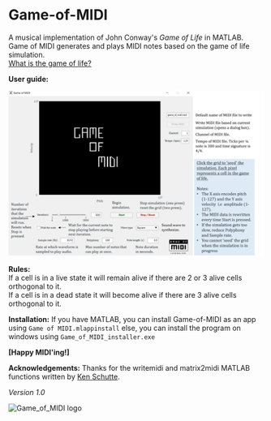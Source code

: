 # Game-of-MIDI
A musical implementation of John Conway's *Game of Life* in MATLAB.<br>
Game of MIDI generates and plays MIDI notes based on the game of life simulation.<br>
[What is the game of life?](https://www.youtube.com/watch?v=R9Plq-D1gEk)


**User guide:**

<img src="https://github.com/Kzra/Game-of-MIDI/blob/master/user_guide.png" alt="User guide" width="850"/>

**Rules:** 
<br>
If a cell is in a live state it will remain alive if there are 2 or 3 alive cells orthogonal to it.<br>
If a cell is in a dead state it will become alive if there are 3 alive cells orthogonal to it. 
<br>

**Installation:**
If you have MATLAB, you can install Game-of-MIDI as an app using 
`Game of MIDI.mlappinstall`
else, you can install the program on windows using 
`Game_of_MIDI_installer.exe`

**[Happy MIDI'ing!]**

**Acknowledgements:**
Thanks for the writemidi and matrix2midi MATLAB functions written by [Ken Schutte](https://kenschutte.com/midi#Writing%20MIDI).

*Version 1.0*

<img src="https://github.com/Kzra/PyKrev/blob/master/Game_of_midi.png" alt="Game_of_MIDI logo" width="250"/>
